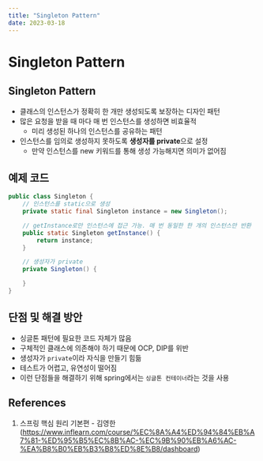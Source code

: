 ```yaml
---
title: "Singleton Pattern"
date: 2023-03-18
---
```


# Singleton Pattern

## Singleton Pattern

- 클래스의 인스턴스가 정확히 한 개만 생성되도록 보장하는 디자인 패턴
- 많은 요청을 받을 때 마다 매 번 인스턴스를 생성하면 비효율적
  - 미리 생성된 하나의 인스턴스를 공유하는 패턴
- 인스턴스를 임의로 생성하지 못하도록 **생성자를 private**으로 설정
  - 만약 인스턴스를 new 키워드를 통해 생성 가능해지면 의미가 없어짐

## 예제 코드

```Java
public class Singleton {
    // 인스턴스를 static으로 생성
    private static final Singleton instance = new Singleton();

    // getInstance로만 인스턴스에 접근 가능. 매 번 동일한 한 개의 인스턴스만 반환
    public static Singleton getInstance() {
        return instance;
    }

    // 생성자가 private
    private Singleton() {

    }
}
```

## 단점 및 해결 방안

- 싱글톤 패턴에 필요한 코드 자체가 많음
- 구체적인 클래스에 의존해야 하기 때문에 OCP, DIP를 위반
- 생성자가 `private`이라 자식을 만들기 힘듦
- 테스트가 어렵고, 유연성이 떨어짐
- 이런 단점들을 해결하기 위해 spring에서는 `싱글톤 컨테이너`라는 것을 사용

## References

1. 스프링 핵심 원리 기본편 - 김영한 (https://www.inflearn.com/course/%EC%8A%A4%ED%94%84%EB%A7%81-%ED%95%B5%EC%8B%AC-%EC%9B%90%EB%A6%AC-%EA%B8%B0%EB%B3%B8%ED%8E%B8/dashboard)
